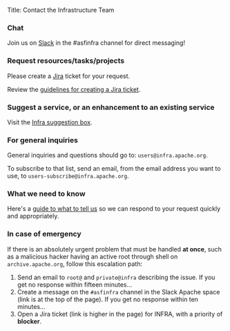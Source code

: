 Title: Contact the Infrastructure Team

### Chat
Join us on [Slack](https://the-asf.slack.com/) in the #asfinfra channel for direct messaging!

### Request resources/tasks/projects
Please create a [Jira](https://issues.apache.org/jira/) ticket for your request. 

Review the [guidelines for creating a Jira ticket](jira-guidelines).

### Suggest a service, or an enhancement to an existing service
Visit the <a href="https://github.com/apache/infrastructure-ideas" target="_blank">Infra suggestion box</a>.

### For general inquiries
General inquiries and questions should go to: `users@infra.apache.org`.

To subscribe to that list, send an email, from the email address you want to use, to `users-subscribe@infra.apache.org`.

### What we need to know ###

Here's a [guide to what to tell us](infra-contact.html) so we can respond to your request quickly and appropriately.

### In case of emergency ###

If there is an absolutely urgent problem that must be handled **at once**, such as a malicious hacker having an active root through shell on `archive.apache.org`, follow this escalation path:
  1. Send an email to `root@` and `private@infra` describing the issue. If you get no response within fifteen minutes...
  2. Create a message on the `#asfinfra` channel in the Slack Apache space (link is at the top of the page). If you get no response within ten minutes...
  3. Open a Jira ticket (link is higher in the page) for INFRA, with a priority of **blocker**.
